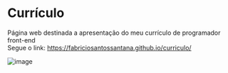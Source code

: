 # Currículo

Página web destinada a apresentação do meu currículo de programador front-end </br>
Segue o link: https://fabriciosantossantana.github.io/curriculo/

![image](https://user-images.githubusercontent.com/86753432/127568847-9c5861d0-4bb6-4ebe-9ed7-a3ab6b0475e9.png)

